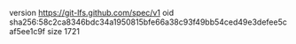 version https://git-lfs.github.com/spec/v1
oid sha256:58c2ca8346bdc34a1950815bfe66a38c93f49bb54ced49e3defee5caf5ee1c9f
size 1721

